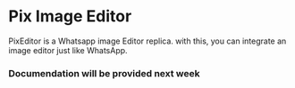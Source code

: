 # Pix Image Editor
PixEditor is a Whatsapp image Editor replica. with this, you can integrate an image editor just like WhatsApp.


### Documendation will be provided next week 
